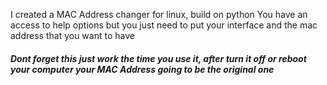 I created a MAC Address changer for linux, build on python
You have an access to help options but you just need to put your interface and the mac address that you want to have
##### Dont forget this just work the time you use it, after turn it off or reboot your computer your MAC Address going to be the original one #####

